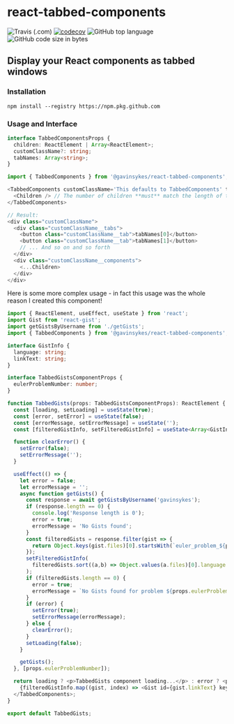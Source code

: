 # react-tabbed-components

![Travis (.com)](https://img.shields.io/travis/com/gavinsykes/react-tabbed-components)
[![codecov](https://codecov.io/gh/gavinsykes/react-tabbed-components/branch/master/graph/badge.svg)](https://codecov.io/gh/gavinsykes/react-tabbed-components)
![GitHub top language](https://img.shields.io/github/languages/top/gavinsykes/react-tabbed-components)
![GitHub code size in bytes](https://img.shields.io/github/languages/code-size/gavinsykes/react-tabbed-components)

## Display your React components as tabbed windows

### Installation

`npm install --registry https://npm.pkg.github.com`

### Usage and Interface

```typescript
interface TabbedComponentsProps {
  children: ReactElement | Array<ReactElement>;
  customClassName?: string;
  tabNames: Array<string>;
}
```

```typescript
import { TabbedComponents } from '@gavinsykes/react-tabbed-components';

<TabbedComponents customClassName='This defaults to TabbedComponents' tabNames='This represents the labels on each tab'>
  <Children /> // The number of children **must** match the length of the tabNames array
</TabbedComponents>

// Result:
<div class="customClassName">
  <div class="customClassName__tabs">
    <button class="customClassName__tab">tabNames[0]</button>
    <button class="customClassName__tab">tabNames[1]</button>
    // ... And so on and so forth
  </div>
  <div class="customClassName__components">
    <...Children>
  </div>
</div>
```

Here is some more complex usage - in fact this usage was the whole reason I created this component!

```typescript
import { ReactElement, useEffect, useState } from 'react';
import Gist from 'react-gist';
import getGistsByUsername from './getGists';
import { TabbedComponents } from '@gavinsykes/react-tabbed-components';

interface GistInfo {
  language: string;
  linkText: string;
}

interface TabbedGistsComponentProps {
  eulerProblemNumber: number;
}

function TabbedGists(props: TabbedGistsComponentProps): ReactElement {
  const [loading, setLoading] = useState(true);
  const [error, setError] = useState(false);
  const [errorMessage, setErrorMessage] = useState('');
  const [filteredGistInfo, setFilteredGistInfo] = useState<Array<GistInfo>>([]);

  function clearError() {
    setError(false);
    setErrorMessage('');
  }

  useEffect(() => {
    let error = false;
    let errorMessage = '';
    async function getGists() {
      const response = await getGistsByUsername('gavinsykes');
      if (response.length == 0) {
        console.log('Response length is 0');
        error = true;
        errorMessage = 'No Gists found';
      }
      const filteredGists = response.filter(gist => {
        return Object.keys(gist.files)[0].startsWith(`euler_problem_${props.eulerProblemNumber}.`);
      });
      setFilteredGistInfo(
        filteredGists.sort((a,b) => Object.values(a.files)[0].language > Object.values(b.files)[0].language ? 1 : -1).map(gist => ({language: Object.values(gist.files)[0].language,linkText: `${gist.owner.login}/${gist.id}`}))
      );
      if (filteredGists.length == 0) {
        error = true;
        errorMessage = `No Gists found for problem ${props.eulerProblemNumber}`;
      }
      if (error) {
        setError(true);
        setErrorMessage(errorMessage);
      } else {
        clearError();
      }
      setLoading(false);
    }

    getGists();
  }, [props.eulerProblemNumber]);

  return loading ? <p>TabbedGists component loading...</p> : error ? <p>{errorMessage}</p> : <TabbedComponents customClassName='TabbedGists' tabNames={filteredGistInfo.map(gist => gist.language)}>
    {filteredGistInfo.map((gist, index) => <Gist id={gist.linkText} key={index}/>)}
  </TabbedComponents>;
}

export default TabbedGists;
```
